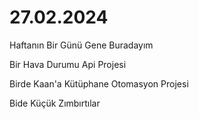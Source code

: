 # 27.02.2024
Haftanın Bir Günü Gene Buradayım

Bir Hava Durumu Api Projesi

Birde Kaan'a Kütüphane Otomasyon Projesi

Bide Küçük Zımbırtılar
